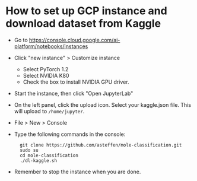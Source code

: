 # How to set up GCP instance and download dataset from Kaggle

* Go to https://console.cloud.google.com/ai-platform/notebooks/instances
* Click "new instance" > Customize instance
  * Select PyTorch 1.2
  * Select NVIDIA K80
  * Check the box to install NVIDIA GPU driver.
* Start the instance, then click "Open JupyterLab"
* On the left panel, click the upload icon. Select your kaggle.json file. This will upload to `/home/jupyter`.
* File > New > Console
* Type the following commands in the console:

        git clone https://github.com/asteffen/mole-classification.git
        sudo su
        cd mole-classification
        ./dl-kaggle.sh
* Remember to stop the instance when you are done.
